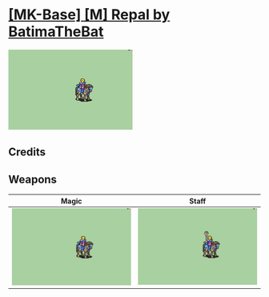 # [\[MK-Base\] \[M\] Repal by BatimaTheBat](./)

<img src="./6.%20Magic/Magic_000.png" alt="[MK-Base] [M] Repal by BatimaTheBat standing" />

## Credits



## Weapons


|Magic |Staff |
|  :---: | :---: |
| <img alt="Magic animation" src="./6.%20Magic/Magic.gif" /> | <img alt="Staff animation" src="./7.%20Staff/Staff.gif" /> |
